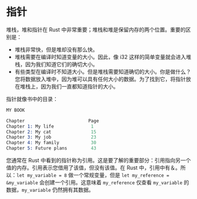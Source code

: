 # 指针

堆栈，堆和指针在 Rust 中非常重要；堆栈和堆是保留内存的两个位置。重要的区别是：

- 堆栈非常快，但是堆却没有那么快。
- 堆栈需要在编译时知道变量的大小。因此，像 i32 这样的简单变量就会进入堆栈，因为我们知道它们的确切大小。
- 有些类型在编译时不知道大小。但是堆栈需要知道确切的大小。你是做什么？您将数据放入堆中，因为堆可以具有任何大小的数据。为了找到它，将指针放在堆栈上，因为我们一直都知道指针的大小。

指针就像书中的目录：

```s
MY BOOK

Chapter                        Page
Chapter 1: My life              1
Chapter 2: My cat               15
Chapter 3: My job               23
Chapter 4: My family            30
Chapter 5: Future plans         43
```

您通常在 Rust 中看到的指针称为引用。这是要了解的重要部分：引用指向另一个值的内存。引用表示您借用了该值，但没有该值。在 Rust 中，引用中有＆。所以：`let my_variable = 8` 做一个常规变量，但是
`let my_reference = &my_variable` 会创建一个引用。这意味着 `my_reference` 仅查看 `my_variable` 的数据，`my_variable` 仍然拥有其数据。

